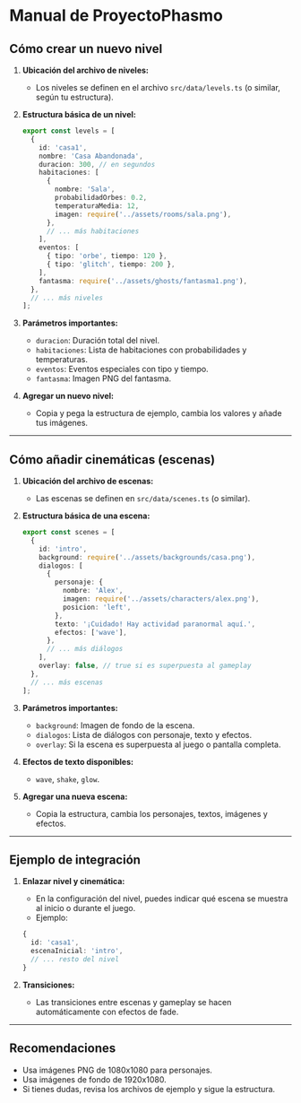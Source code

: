 # Manual de ProyectoPhasmo

## Cómo crear un nuevo nivel

1. **Ubicación del archivo de niveles:**
   - Los niveles se definen en el archivo `src/data/levels.ts` (o similar, según tu estructura).

2. **Estructura básica de un nivel:**
   ```ts
   export const levels = [
     {
       id: 'casa1',
       nombre: 'Casa Abandonada',
       duracion: 300, // en segundos
       habitaciones: [
         {
           nombre: 'Sala',
           probabilidadOrbes: 0.2,
           temperaturaMedia: 12,
           imagen: require('../assets/rooms/sala.png'),
         },
         // ... más habitaciones
       ],
       eventos: [
         { tipo: 'orbe', tiempo: 120 },
         { tipo: 'glitch', tiempo: 200 },
       ],
       fantasma: require('../assets/ghosts/fantasma1.png'),
     },
     // ... más niveles
   ];
   ```

3. **Parámetros importantes:**
   - `duracion`: Duración total del nivel.
   - `habitaciones`: Lista de habitaciones con probabilidades y temperaturas.
   - `eventos`: Eventos especiales con tipo y tiempo.
   - `fantasma`: Imagen PNG del fantasma.

4. **Agregar un nuevo nivel:**
   - Copia y pega la estructura de ejemplo, cambia los valores y añade tus imágenes.

---

## Cómo añadir cinemáticas (escenas)

1. **Ubicación del archivo de escenas:**
   - Las escenas se definen en `src/data/scenes.ts` (o similar).

2. **Estructura básica de una escena:**
   ```ts
   export const scenes = [
     {
       id: 'intro',
       background: require('../assets/backgrounds/casa.png'),
       dialogos: [
         {
           personaje: {
             nombre: 'Alex',
             imagen: require('../assets/characters/alex.png'),
             posicion: 'left',
           },
           texto: '¡Cuidado! Hay actividad paranormal aquí.',
           efectos: ['wave'],
         },
         // ... más diálogos
       ],
       overlay: false, // true si es superpuesta al gameplay
     },
     // ... más escenas
   ];
   ```

3. **Parámetros importantes:**
   - `background`: Imagen de fondo de la escena.
   - `dialogos`: Lista de diálogos con personaje, texto y efectos.
   - `overlay`: Si la escena es superpuesta al juego o pantalla completa.

4. **Efectos de texto disponibles:**
   - `wave`, `shake`, `glow`.

5. **Agregar una nueva escena:**
   - Copia la estructura, cambia los personajes, textos, imágenes y efectos.

---

## Ejemplo de integración

1. **Enlazar nivel y cinemática:**
   - En la configuración del nivel, puedes indicar qué escena se muestra al inicio o durante el juego.
   - Ejemplo:
   ```ts
   {
     id: 'casa1',
     escenaInicial: 'intro',
     // ... resto del nivel
   }
   ```

2. **Transiciones:**
   - Las transiciones entre escenas y gameplay se hacen automáticamente con efectos de fade.

---

## Recomendaciones
- Usa imágenes PNG de 1080x1080 para personajes.
- Usa imágenes de fondo de 1920x1080.
- Si tienes dudas, revisa los archivos de ejemplo y sigue la estructura. 